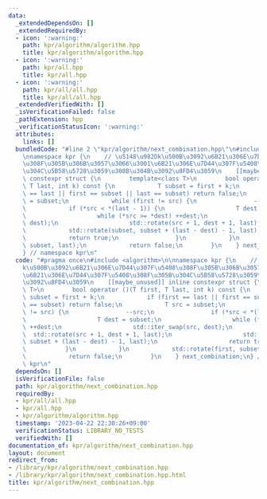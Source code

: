```yaml
---
data:
  _extendedDependsOn: []
  _extendedRequiredBy:
  - icon: ':warning:'
    path: kpr/algorithm/algorithm.hpp
    title: kpr/algorithm/algorithm.hpp
  - icon: ':warning:'
    path: kpr/all.hpp
    title: kpr/all.hpp
  - icon: ':warning:'
    path: kpr/all/all.hpp
    title: kpr/all/all.hpp
  _extendedVerifiedWith: []
  _isVerificationFailed: false
  _pathExtension: hpp
  _verificationStatusIcon: ':warning:'
  attributes:
    links: []
  bundledCode: "#line 2 \"kpr/algorithm/next_combination.hpp\"\n#include <algorithm>\n\
    \nnamespace kpr {\n    // \u5148\u982Dk\u500B\u3092\u6B21\u306E\u7D44\u307F\u5408\
    \u308F\u305B\u306B\u3057\u3066\u3001\u6B21\u306E\u7D44\u307F\u5408\u308F\u305B\
    \u304C\u5B58\u5728\u3059\u308B\u304B\u3092\u8FD4\u3059\n    [[maybe_unused]] inline\
    \ constexpr struct {\n        template<class T>\n        bool operator ()(T first,\
    \ T last, int k) const {\n            T subset = first + k;\n            if (first\
    \ == last || first == subset || last == subset) return false;\n            T src\
    \ = subset;\n            while (first != src) {\n                --src;\n    \
    \            if (*src < *(last - 1)) {\n                    T dest = subset;\n\
    \                    while (*src >= *dest) ++dest;\n                    std::iter_swap(src,\
    \ dest);\n                    std::rotate(src + 1, dest + 1, last);\n        \
    \            std::rotate(subset, subset + (last - dest) - 1, last);\n        \
    \            return true;\n                }\n            }\n            std::rotate(first,\
    \ subset, last);\n            return false;\n        }\n    } next_combination;\n\
    } // namespace kpr\n"
  code: "#pragma once\n#include <algorithm>\n\nnamespace kpr {\n    // \u5148\u982D\
    k\u500B\u3092\u6B21\u306E\u7D44\u307F\u5408\u308F\u305B\u306B\u3057\u3066\u3001\
    \u6B21\u306E\u7D44\u307F\u5408\u308F\u305B\u304C\u5B58\u5728\u3059\u308B\u304B\
    \u3092\u8FD4\u3059\n    [[maybe_unused]] inline constexpr struct {\n        template<class\
    \ T>\n        bool operator ()(T first, T last, int k) const {\n            T\
    \ subset = first + k;\n            if (first == last || first == subset || last\
    \ == subset) return false;\n            T src = subset;\n            while (first\
    \ != src) {\n                --src;\n                if (*src < *(last - 1)) {\n\
    \                    T dest = subset;\n                    while (*src >= *dest)\
    \ ++dest;\n                    std::iter_swap(src, dest);\n                  \
    \  std::rotate(src + 1, dest + 1, last);\n                    std::rotate(subset,\
    \ subset + (last - dest) - 1, last);\n                    return true;\n     \
    \           }\n            }\n            std::rotate(first, subset, last);\n\
    \            return false;\n        }\n    } next_combination;\n} // namespace\
    \ kpr\n"
  dependsOn: []
  isVerificationFile: false
  path: kpr/algorithm/next_combination.hpp
  requiredBy:
  - kpr/all/all.hpp
  - kpr/all.hpp
  - kpr/algorithm/algorithm.hpp
  timestamp: '2023-04-22 22:30:26+09:00'
  verificationStatus: LIBRARY_NO_TESTS
  verifiedWith: []
documentation_of: kpr/algorithm/next_combination.hpp
layout: document
redirect_from:
- /library/kpr/algorithm/next_combination.hpp
- /library/kpr/algorithm/next_combination.hpp.html
title: kpr/algorithm/next_combination.hpp
---
```

